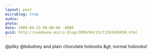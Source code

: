 ```yaml
---
layout: post
microblog: true
audio: 
photo: 
date: 2009-04-23 00:00:00 -0000
guid: http://samdeane.micro.blog/2009/04/23/t1593426858.html
---
```

@pilky @bdudney and plain chocolate hobnobs &amp;gt; normal hobnobs!
